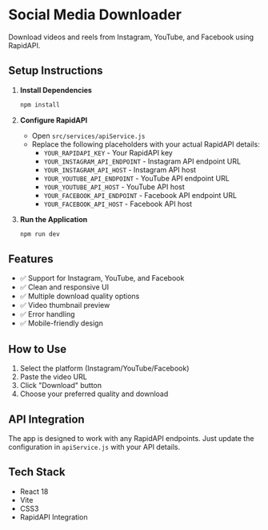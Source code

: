 # Social Media Downloader

Download videos and reels from Instagram, YouTube, and Facebook using RapidAPI.

## Setup Instructions

1. **Install Dependencies**
   ```bash
   npm install
   ```

2. **Configure RapidAPI**
   - Open `src/services/apiService.js`
   - Replace the following placeholders with your actual RapidAPI details:
     - `YOUR_RAPIDAPI_KEY` - Your RapidAPI key
     - `YOUR_INSTAGRAM_API_ENDPOINT` - Instagram API endpoint URL
     - `YOUR_INSTAGRAM_API_HOST` - Instagram API host
     - `YOUR_YOUTUBE_API_ENDPOINT` - YouTube API endpoint URL
     - `YOUR_YOUTUBE_API_HOST` - YouTube API host
     - `YOUR_FACEBOOK_API_ENDPOINT` - Facebook API endpoint URL
     - `YOUR_FACEBOOK_API_HOST` - Facebook API host

3. **Run the Application**
   ```bash
   npm run dev
   ```

## Features

- ✅ Support for Instagram, YouTube, and Facebook
- ✅ Clean and responsive UI
- ✅ Multiple download quality options
- ✅ Video thumbnail preview
- ✅ Error handling
- ✅ Mobile-friendly design

## How to Use

1. Select the platform (Instagram/YouTube/Facebook)
2. Paste the video URL
3. Click "Download" button
4. Choose your preferred quality and download

## API Integration

The app is designed to work with any RapidAPI endpoints. Just update the configuration in `apiService.js` with your API details.

## Tech Stack

- React 18
- Vite
- CSS3
- RapidAPI Integration